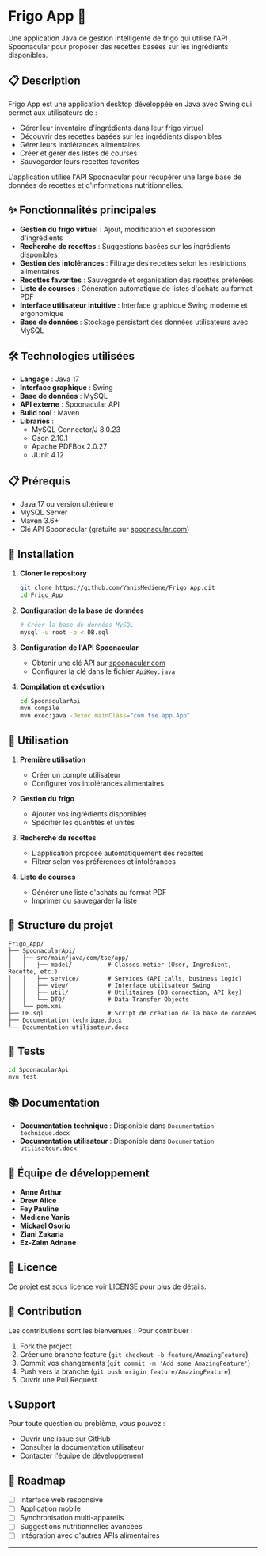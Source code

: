 # Frigo App 🥘

Une application Java de gestion intelligente de frigo qui utilise l'API Spoonacular pour proposer des recettes basées sur les ingrédients disponibles.

## 📋 Description

Frigo App est une application desktop développée en Java avec Swing qui permet aux utilisateurs de :
- Gérer leur inventaire d'ingrédients dans leur frigo virtuel
- Découvrir des recettes basées sur les ingrédients disponibles
- Gérer leurs intolérances alimentaires
- Créer et gérer des listes de courses
- Sauvegarder leurs recettes favorites

L'application utilise l'API Spoonacular pour récupérer une large base de données de recettes et d'informations nutritionnelles.

## ✨ Fonctionnalités principales

- **Gestion du frigo virtuel** : Ajout, modification et suppression d'ingrédients
- **Recherche de recettes** : Suggestions basées sur les ingrédients disponibles
- **Gestion des intolérances** : Filtrage des recettes selon les restrictions alimentaires
- **Recettes favorites** : Sauvegarde et organisation des recettes préférées
- **Liste de courses** : Génération automatique de listes d'achats au format PDF
- **Interface utilisateur intuitive** : Interface graphique Swing moderne et ergonomique
- **Base de données** : Stockage persistant des données utilisateurs avec MySQL

## 🛠️ Technologies utilisées

- **Langage** : Java 17
- **Interface graphique** : Swing
- **Base de données** : MySQL
- **API externe** : Spoonacular API
- **Build tool** : Maven
- **Libraries** :
  - MySQL Connector/J 8.0.23
  - Gson 2.10.1
  - Apache PDFBox 2.0.27
  - JUnit 4.12

## 📋 Prérequis

- Java 17 ou version ultérieure
- MySQL Server
- Maven 3.6+
- Clé API Spoonacular (gratuite sur [spoonacular.com](https://spoonacular.com/food-api))

## 🚀 Installation

1. **Cloner le repository**
   ```bash
   git clone https://github.com/YanisMediene/Frigo_App.git
   cd Frigo_App
   ```

2. **Configuration de la base de données**
   ```bash
   # Créer la base de données MySQL
   mysql -u root -p < DB.sql
   ```

3. **Configuration de l'API Spoonacular**
   - Obtenir une clé API sur [spoonacular.com](https://spoonacular.com/food-api)
   - Configurer la clé dans le fichier `ApiKey.java`

4. **Compilation et exécution**
   ```bash
   cd SpoonacularApi
   mvn compile
   mvn exec:java -Dexec.mainClass="com.tse.app.App"
   ```

## 📖 Utilisation

1. **Première utilisation**
   - Créer un compte utilisateur
   - Configurer vos intolérances alimentaires

2. **Gestion du frigo**
   - Ajouter vos ingrédients disponibles
   - Spécifier les quantités et unités

3. **Recherche de recettes**
   - L'application propose automatiquement des recettes
   - Filtrer selon vos préférences et intolérances

4. **Liste de courses**
   - Générer une liste d'achats au format PDF
   - Imprimer ou sauvegarder la liste

## 📁 Structure du projet

```
Frigo_App/
├── SpoonacularApi/
│   ├── src/main/java/com/tse/app/
│   │   ├── model/          # Classes métier (User, Ingredient, Recette, etc.)
│   │   ├── service/        # Services (API calls, business logic)
│   │   ├── view/           # Interface utilisateur Swing
│   │   ├── util/           # Utilitaires (DB connection, API key)
│   │   └── DTO/            # Data Transfer Objects
│   └── pom.xml
├── DB.sql                  # Script de création de la base de données
├── Documentation technique.docx
└── Documentation utilisateur.docx
```

## 🧪 Tests

```bash
cd SpoonacularApi
mvn test
```

## 📚 Documentation

- **Documentation technique** : Disponible dans `Documentation technique.docx`
- **Documentation utilisateur** : Disponible dans `Documentation utilisateur.docx`

## 👥 Équipe de développement

- **Anne Arthur**
- **Drew Alice** 
- **Fey Pauline**
- **Mediene Yanis**
- **Mickael Osorio**
- **Ziani Zakaria**
- **Ez-Zaim Adnane**

## 📄 Licence

Ce projet est sous licence [voir LICENSE](LICENSE) pour plus de détails.

## 🤝 Contribution

Les contributions sont les bienvenues ! Pour contribuer :

1. Fork the project
2. Créer une branche feature (`git checkout -b feature/AmazingFeature`)
3. Commit vos changements (`git commit -m 'Add some AmazingFeature'`)
4. Push vers la branche (`git push origin feature/AmazingFeature`)
5. Ouvrir une Pull Request

## 📞 Support

Pour toute question ou problème, vous pouvez :
- Ouvrir une issue sur GitHub
- Consulter la documentation utilisateur
- Contacter l'équipe de développement

## 🔮 Roadmap

- [ ] Interface web responsive
- [ ] Application mobile
- [ ] Synchronisation multi-appareils
- [ ] Suggestions nutritionnelles avancées
- [ ] Intégration avec d'autres APIs alimentaires

---